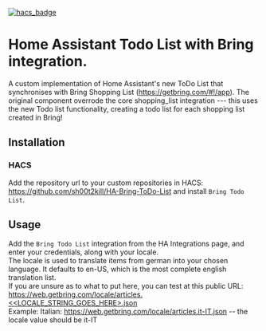[![hacs_badge](https://img.shields.io/badge/HACS-Custom-orange.svg)](https://github.com/custom-components/hacs)

# Home Assistant Todo List with Bring integration.

A custom implementation of Home Assistant's new ToDo List that synchronises with Bring Shopping List (https://getbring.com/#!/app).
The original component overrode the core shopping_list integration --- this uses the new Todo list functionality, creating a todo list for each shopping list created in Bring!
## Installation

### HACS

Add the repository url to your custom repositories in HACS: https://github.com/sh00t2kill/HA-Bring-ToDo-List
and install `Bring Todo List`.



## Usage

Add the `Bring Todo List` integration from the HA Integrations page, and enter your credentials, along with your locale.
<br>The locale is used to translate items from german into your chosen language. It defaults to en-US, which is the most complete english translation list. 
<br>If you are unsure as to what to put here, you can test at this public URL: https://web.getbring.com/locale/articles.<<LOCALE_STRING_GOES_HERE>.json
<br>Example: Italian: https://web.getbring.com/locale/articles.it-IT.json -- the locale value should be it-IT

